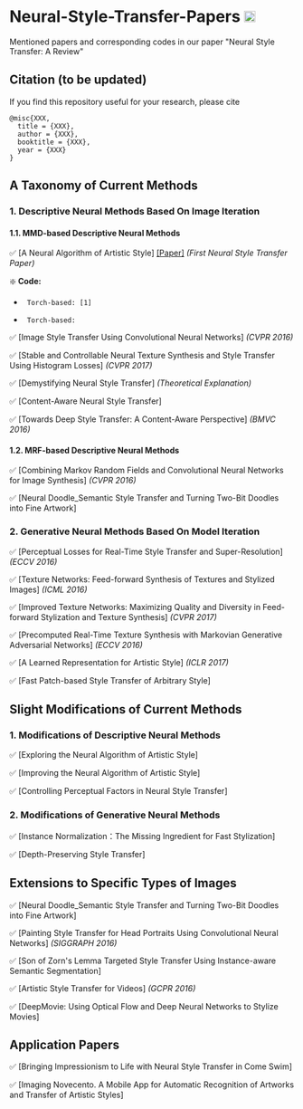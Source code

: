 # Neural-Style-Transfer-Papers <img class="emoji" alt=":art:" height="20" width="20" src="https://assets-cdn.github.com/images/icons/emoji/unicode/1f3a8.png">
Mentioned papers and corresponding codes in our paper "Neural Style Transfer: A Review"

## Citation (to be updated)
If you find this repository useful for your research, please cite

```
@misc{XXX,
  title = {XXX},
  author = {XXX},
  booktitle = {XXX},
  year = {XXX}
}
```

## A Taxonomy of Current Methods

### 1. Descriptive Neural Methods Based On Image Iteration

####  1.1. MMD-based Descriptive Neural Methods

:white_check_mark: [A Neural Algorithm of Artistic Style] [[Paper]](https://arxiv.org/abs/1406.2661) *(First Neural Style Transfer Paper)*

:sparkle: **Code:**

-      Torch-based: [1]

-      Torch-based: 

:white_check_mark: [Image Style Transfer Using Convolutional Neural Networks] *(CVPR 2016)*

:white_check_mark: [Stable and Controllable Neural Texture Synthesis and Style Transfer Using Histogram Losses] *(CVPR 2017)*

:white_check_mark: [Demystifying Neural Style Transfer] *(Theoretical Explanation)*

:white_check_mark: [Content-Aware Neural Style Transfer]

:white_check_mark: [Towards Deep Style Transfer: A Content-Aware Perspective] *(BMVC 2016)*

####  1.2. MRF-based Descriptive Neural Methods

:white_check_mark: [Combining Markov Random Fields and Convolutional Neural Networks for Image Synthesis] *(CVPR 2016)*

:white_check_mark: [Neural Doodle_Semantic Style Transfer and Turning Two-Bit Doodles into Fine Artwork]

###  2. Generative Neural Methods Based On Model Iteration

:white_check_mark: [Perceptual Losses for Real-Time Style Transfer and Super-Resolution] *(ECCV 2016)*

:white_check_mark: [Texture Networks: Feed-forward Synthesis of Textures and Stylized Images] *(ICML 2016)*

:white_check_mark: [Improved Texture Networks: Maximizing Quality and Diversity in Feed-forward Stylization and Texture Synthesis] *(CVPR 2017)*

:white_check_mark: [Precomputed Real-Time Texture Synthesis with Markovian Generative Adversarial Networks] *(ECCV 2016)*

:white_check_mark: [A Learned Representation for Artistic Style] *(ICLR 2017)*

:white_check_mark: [Fast Patch-based Style Transfer of Arbitrary Style]

## Slight Modifications of Current Methods

###  1. Modifications of Descriptive Neural Methods

:white_check_mark: [Exploring the Neural Algorithm of Artistic Style]

:white_check_mark: [Improving the Neural Algorithm of Artistic Style]

:white_check_mark: [Controlling Perceptual Factors in Neural Style Transfer]

###  2. Modifications of Generative Neural Methods

:white_check_mark: [Instance Normalization：The Missing Ingredient for Fast Stylization]

:white_check_mark: [Depth-Preserving Style Transfer]

## Extensions to Specific Types of Images

:white_check_mark: [Neural Doodle_Semantic Style Transfer and Turning Two-Bit Doodles into Fine Artwork]

:white_check_mark: [Painting Style Transfer for Head Portraits Using Convolutional Neural Networks] *(SIGGRAPH 2016)*

:white_check_mark: [Son of Zorn's Lemma Targeted Style Transfer Using Instance-aware Semantic Segmentation]

:white_check_mark: [Artistic Style Transfer for Videos] *(GCPR 2016)*

:white_check_mark: [DeepMovie: Using Optical Flow and Deep Neural Networks to Stylize Movies]

## Application Papers

:white_check_mark: [Bringing Impressionism to Life with Neural Style Transfer in Come Swim]

:white_check_mark: [Imaging Novecento. A Mobile App for Automatic Recognition of Artworks and Transfer of Artistic Styles]




